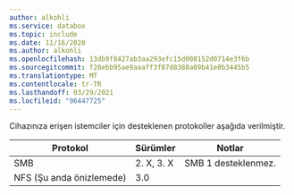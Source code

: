 ```yaml
---
author: alkohli
ms.service: databox
ms.topic: include
ms.date: 11/16/2020
ms.author: alkohli
ms.openlocfilehash: 13db9f8427ab3aa293efc15d008152d0714e3f6b
ms.sourcegitcommit: f28ebb95ae9aaaff3f87d8388a09b41e0b3445b5
ms.translationtype: MT
ms.contentlocale: tr-TR
ms.lasthandoff: 03/29/2021
ms.locfileid: "96447725"
---
```

Cihazınıza erişen istemciler için desteklenen protokoller aşağıda verilmiştir.

|**Protokol** |**Sürümler**   |**Notlar**  |
|---------|---------|---------|
|SMB    | 2. X, 3. X      | SMB 1 desteklenmez.|
|NFS (Şu anda önizlemede)   |3.0       | |

